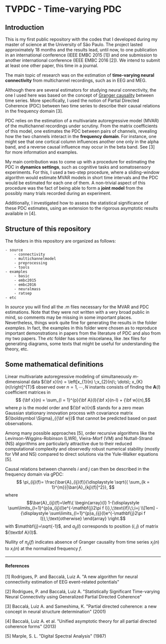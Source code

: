 # TVPDC - Time-varying PDC

## Introduction

This is my first public repository with the codes that I developed during my master of science at the University of São Paulo. The project lasted approximately 18 months and the results lead, until now, to one publication in an international conference (IEEE EMBC 2015 [1]) and one submission to another international conference (IEEE EMBC 2016 [2]). We intend to submit at least one other paper, this time in a journal.

The main topic of research was on the estimation of **time-varying neural connectivity** from multichannel recordings, such as in EEG and MEG.  

Although there are several estimators for studying neural connectivity, the one I used here was based on the concept of [Granger causality](http://www.scholarpedia.org/article/Granger_causality) between time series. More specifically, I used the notion of Partial Directed Coherence (PDC) between two time series to describe their causal relations in the frequency domain [3].

PDC relies on the estimation of a multivariate autoregressive model (MVAR) of the multichannel recordings under scrutiny. From the matrix coefficients of this model, one estimates the PDC between pairs of channels, revealing how the two channels interact in the **frequency domain**. For instance, one might see that one cortical column influences another one only in the alpha band, and a reverse causal influence may occur in the beta band. See [3] for more information and examples.

My main contribution was to come up with a procedure for estimating the PDC in **dynamics settings**, such as cognitive tasks and somatosensory experiments. For this, I used a two-step procedure, where a sliding-window algorithm would estimate MVAR models in short time intervals and the PDC would be estimated for each one of them. A non-trivial aspect of this procedure was the fact of being able to form a **joint model** from the possibly many trials recorded during an experiment.  

Additionally, I investigated how to assess the statistical significance of these PDC estimates, using an extension to the rigorous asymptotic results available in [4].

## Structure of this repository

The folders in this repository are organized as follows:

    - source
        - connectivity
        - multichannelmodel
        - preprocessing
        - tools
    - examples
        - basic
        - embc2015
        - embc2016
        - neuralmass
        - ratsep
    - etc

In *source* you will find all the .m files necessary for the MVAR and PDC estimations. Note that they were not written with a very broad public in mind, so comments may be missing in some important places. Nevertheless, things work quite fine for generating the results in the folder *examples*. In fact, the examples in this folder were chosen as to reproduce important demonstrations in papers from the literature of PDC and also from my two papers. The *etc* folder has some miscelanea, like .tex files for generating diagrams, some texts that might be useful for understanding the theory, etc.

## Some mathematical definitions

Linear multivariate autoregressive modeling of simultaneously $m$-dimensional data
${\bf x}(n) = \left[x_{1}(n) \;x_{2}(n)\; \dots\; x_{K}(n)\right]^{T}$ observed over $n=1,\cdots, N$ instants consists of finding the $\mathbf{A}(l)$  coefficient matrices in
$$
{\bf x}(n) = \sum_{l = 1}^{p}{\bf A}(l){\bf x}(n-l) + {\bf w}(n),$$
where $p$ is the model order and ${\bf w}(n)$ stands for a zero mean Gaussian stationary innovation process with covariance matrix ${\boldsymbol \Sigma}_{{\bf w}}$ that cannot be predicted based on past observations.

Among many possible approaches [5], order recursive algorithms like the Levinson-Wiggins-Robinson (LWR), Vieira-Morf (VM) and Nuttall-Strand (NS) algorithms are particularly attractive due to their reduced computational complexity and observedly robust numerical stability (mostly for VM and NS) compared to direct solutions via the Yule-Walker equations [5].  

Causal relations between channels $i$ and $j$ can then be described in the frequency domain via gPDC:
$$
\pi_{ij}(f)=
\frac{\bar{A}_{ij}(f)}{\displaystyle \sqrt{{ \sum_{k = 1}^{m}}|\bar{A}_{kj}(f)|^2}},
$$
where
$$\bar{A}_{ij}(f)=\left\{
\begin{array}{l}
1-{\displaystyle \sum\limits_{l=1}^{p}a_{ij}(l)e^{-\mathbf{j}2\pi f l}},\;\text{if}\;\;i=j \\[1em]
-{\displaystyle \sum\limits_{l=1}^{p}a_{ij}(l)e^{-\mathbf{j}2\pi f l}},\;\text{otherwise}
\end{array}
\right.$$
with $\mathbf{j}=\sqrt{-1}$, and $a_{ij}(l)$ corresponds to position $(i,j)$ of matrix ${\textbf A}(l)$.

Nullity of $\pi_{ij}(f)$ indicates absence of Granger causality from time series $x_{j}(n)$ to $x_{i}(n)$ at the normalized frequency $f$.

---
#### References

[1] Rodrigues, P. and Baccalá, Luiz A. "A new algorithm for neural connectivity estimation of EEG event-related potentials"

[2] Rodrigues, P. and Baccalá, Luiz A. "Statistically Significant Time-varying Neural Connectivity using Generalized Partial Directed Coherence"

[3] Baccalá, Luiz A. and Sameshima, K. "Partial directed coherence: a new concept in neural structure determination" (2001)

[4] Baccalá, Luiz A. et al. "Unified asymptotic theory for all partial directed coherence forms" (2013)

[5] Marple, S. L. "Digital Spectral Analysis" (1987)
